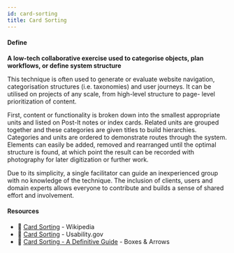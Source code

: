 ```yaml
---
id: card-sorting
title: Card Sorting
---
```


<!-- [![docs-source](https://img.shields.io/badge/SRC-UX%20Companion-blue)](https://play.google.com/store/apps/details?id=com.cyberduck.uxcompanion) -->

#### Define

**A low-tech collaborative exercise used to categorise objects, plan workflows, or define system structure**

This technique is often used to generate or evaluate website navigation, categorisation structures (i.e. taxonomies) and user journeys. It can be utilised on projects of any scale, from high-level structure to page- level prioritization of content.

First, content or functionality is broken down into the smallest appropriate units and listed on Post-lt notes or index cards. Related units are grouped together and these categories are given titles to build hierarchies. Categories and units are ordered to demonstrate routes through the system. Elements can easily be added, removed and rearranged until the optimal structure is found, at which point the result can be recorded with photography for later digitization or further work.

Due to its simplicity, a single facilitator can guide an inexperienced group with no knowledge of the technique. The inclusion of clients, users and domain experts allows everyone to contribute and builds a sense of shared effort and involvement.

#### Resources

* 📃 [Card Sorting](https://en.wikipedia.org/wiki/Card_sorting) - Wikipedia
* 📃 [Card Sorting](https://www.usability.gov/how-to-and-tools/methods/card-sorting.html) - Usability.gov
* 📃 [Card Sorting - A Definitive Guide](http://boxesandarrows.com/card-sorting-a-definitive-guide/) - Boxes & Arrows